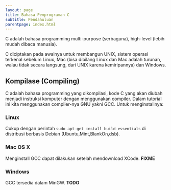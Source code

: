 ```yaml
---
layout: page
title: Bahasa Pemprograman C
subtitle: Pendahuluan
parentpage: index.html
---
```


C adalah bahasa programming multi-purpose (serbaguna), high-level (lebih mudah dibaca manusia).

C diciptakan pada awalnya untuk membangun UNIX, sistem operasi terkenal sebelum Linux, Mac (bisa dibilang Linux dan Mac adalah turunan, walau tidak secara langsung, dari UNIX karena kemiripannya) dan Windows.

## Kompilase (Compiling)

C adalah bahasa programming yang dikompilasi, kode C yang akan diubah menjadi instruksi komputer dengan menggunakan compiler. Dalam tutorial ini kita menggunakan compiler-nya GNU yakni GCC. Untuk menginstallnya:

### Linux

Cukup dengan perintah `sudo apt-get install build-essentials` di distribusi berbasis Debian (Ubuntu,Mint,BlankOn,dsb).

### Mac OS X

Menginstall GCC dapat dilakukan setelah mendownload XCode. __FIXME__

### Windows

GCC tersedia dalam MinGW. __TODO__